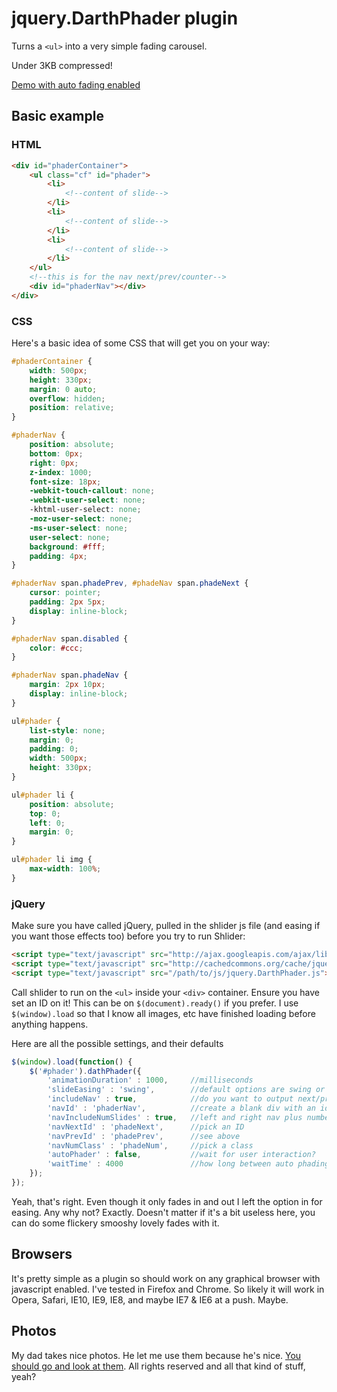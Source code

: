 # jquery.DarthPhader plugin

Turns a ```<ul>``` into a very simple fading carousel.

Under 3KB compressed!

[Demo with auto fading enabled](http://pdincubus.github.com/jquery.DarthPhader/phade.html)

## Basic example

### HTML

```html
<div id="phaderContainer">
    <ul class="cf" id="phader">
        <li>
            <!--content of slide-->
        </li>
        <li>
            <!--content of slide-->
        </li>
        <li>
            <!--content of slide-->
        </li>
    </ul>
    <!--this is for the nav next/prev/counter-->
    <div id="phaderNav"></div>
</div>
```

### CSS

Here's a basic idea of some CSS that will get you on your way:

```css
#phaderContainer {
    width: 500px;
    height: 330px;
    margin: 0 auto;
    overflow: hidden;
    position: relative;
}

#phaderNav {
    position: absolute;
    bottom: 0px;
    right: 0px;
    z-index: 1000;
    font-size: 18px;
    -webkit-touch-callout: none;
    -webkit-user-select: none;
    -khtml-user-select: none;
    -moz-user-select: none;
    -ms-user-select: none;
    user-select: none;
    background: #fff;
    padding: 4px;
}

#phaderNav span.phadePrev, #phadeNav span.phadeNext {
    cursor: pointer;
    padding: 2px 5px;
    display: inline-block;
}

#phaderNav span.disabled {
    color: #ccc;
}

#phaderNav span.phadeNav {
    margin: 2px 10px;
    display: inline-block;
}

ul#phader {
    list-style: none;
    margin: 0;
    padding: 0;
    width: 500px;
    height: 330px;
}

ul#phader li {
    position: absolute;
    top: 0;
    left: 0;
    margin: 0;
}

ul#phader li img {
    max-width: 100%;
}
```

### jQuery

Make sure you have called jQuery, pulled in the shlider js file (and easing if you want those effects too) before you try to run Shlider:

```html
<script type="text/javascript" src="http://ajax.googleapis.com/ajax/libs/jquery/1.8.3/jquery.min.js"></script>
<script type="text/javascript" src="http://cachedcommons.org/cache/jquery-easing/1.3.0/javascripts/jquery-easing-min.js"></script>
<script type="text/javascript" src="/path/to/js/jquery.DarthPhader.js"></script>
```

Call shlider to run on the ```<ul>``` inside your ```<div>``` container. Ensure you have set an ID on it! This can be on ```$(document).ready()``` if you prefer. I use ```$(window).load``` so that I know all images, etc have finished loading before anything happens.

Here are all the possible settings, and their defaults

```javascript
$(window).load(function() {
    $('#phader').dathPhader({
        'animationDuration' : 1000,     //milliseconds
        'slideEasing' : 'swing',        //default options are swing or linear
        'includeNav' : true,            //do you want to output next/prev buttons?
        'navId' : 'phaderNav',          //create a blank div with an id
        'navIncludeNumSlides' : true,   //left and right nav plus number of slides shown
        'navNextId' : 'phadeNext',      //pick an ID
        'navPrevId' : 'phadePrev',      //see above
        'navNumClass' : 'phadeNum',     //pick a class
        'autoPhader' : false,           //wait for user interaction?
        'waitTime' : 4000               //how long between auto phading?
    });
});
```

Yeah, that's right. Even though it only fades in and out I left the option in for easing. Any why not? Exactly. Doesn't matter if it's a bit useless here, you can do some flickery smooshy lovely fades with it.

## Browsers

It's pretty simple as a plugin so should work on any graphical browser with javascript enabled. I've tested in Firefox and Chrome. So likely it will work in Opera, Safari, IE10, IE9, IE8, and maybe IE7 & IE6 at a push. Maybe.

## Photos

My dad takes nice photos. He let me use them because he's nice. [You should go and look at them](http://www.flickr.com/photos/dsnine). All rights reserved and all that kind of stuff, yeah?
